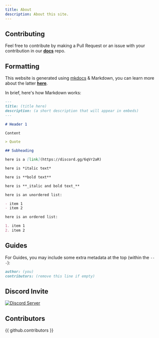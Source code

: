 ```yaml
---
title: About
description: About this site.
---
```


## Contributing

Feel free to contribute by making a Pull Request or an issue with your contribution in our [**docs**](https://github.com/rippedpiracy/docs) repo.

## Formatting

This website is generated using [mkdocs](https://www.mkdocs.org) & Markdown, you can learn more about the latter [**here**](https://www.markdowntutorial.com/).

In brief, here's how Markdown works:

```md
---
title: (title here)
description: (a short description that will appear in embeds)
---

# Header 1

Content

> Quote

## Subheading

here is a [link]​(https://discord.gg/6qVr2aR)

here is *italic text*

here is **bold text**

here is **_italic and bold text_**

here is an unordered list:

- item 1
- item 2

here is an ordered list:

1. item 1
2. item 2

```

## Guides

For Guides, you may include some extra metadata at the top (within the `---`):

```md
author: (you)
contributors: (remove this line if empty)
```

## Discord Invite

[![Discord Server](https://discordapp.com/api/guilds/702220357834244248/embed.png?style=banner2)](https://discord.gg/6qVr2aR)

## Contributors

{{ github.contributors }}
